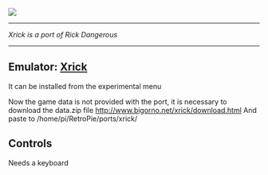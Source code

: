 ![](http://www.rickdangerous.co.uk/rdtitle.png)
***
_Xrick is a port of Rick Dangerous_
***

## Emulator: [Xrick](http://www.bigorno.net/xrick/)

It can be installed from the experimental menu

Now the game data is not provided with the port, it is necessary to download the data.zip file
http://www.bigorno.net/xrick/download.html
And paste to /home/pi/RetroPie/ports/xrick/ 

## Controls

Needs a keyboard

